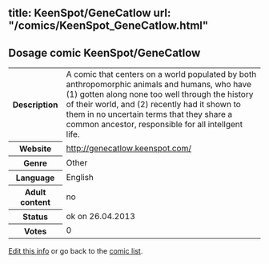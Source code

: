 title: KeenSpot/GeneCatlow
url: "/comics/KeenSpot_GeneCatlow.html"
---
Dosage comic KeenSpot/GeneCatlow
-----------------------------------------

<p id="msg"></p>
<script type="text/javascript">
if (window.location.search === '?edit_info_mail=sent_ok') {
  var elem = document.getElementById("msg");
  elem.innerHTML = 'Edited information sucessfully sent.';
  elem.className = 'ok';
}
</script>
<table class="comicinfo">
<tr>
<th>Description</th><td>A comic that centers on a world populated by both anthropomorphic animals and humans, who have (1) gotten along none too well through the history of their world, and (2) recently had it shown to them in no uncertain terms that they share a common ancestor, responsible for all intellgent life.</td>
</tr>
<tr>
<th>Website</th><td><a href="http://genecatlow.keenspot.com/">http://genecatlow.keenspot.com/</a></td>
</tr>
<tr>
<th>Genre</th><td>Other</td>
</tr>
<tr>
<th>Language</th><td>English</td>
</tr>
<tr>
<th>Adult content</th><td>no</td>
</tr>
<tr>
<th>Status</th><td>ok on 26.04.2013</td>
</tr>
<tr>
<th>Votes</th><td>0</td>
</tr>
</table>

[Edit this info](KeenSpot_GeneCatlow_edit.html) or go back to the [comic list](../comic-index.html).
